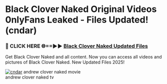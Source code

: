 # Black Clover Naked Original Videos 0nlyFans Leaked - Files Updated! (cndar)

<h3>🔴 CLICK HERE 🌐==►► <a href="https://tinyurl.com/yckcrads" rel="nofollow">Black Clover Naked Updated Files</a></h3>

Get Black Clover Naked and all content. Now you can access all videos and pictures of Black Clover Naked. New Updated Files 2025!

[![cndar](https://i.imgur.com/hpKpOFt.gif)](https://tinyurl.com/yckcrads)
andrew clover naked movie<br>
andrew clover naked tv
